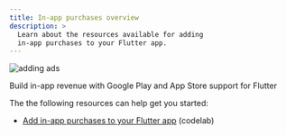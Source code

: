 ```yaml
---
title: In-app purchases overview
description: >
  Learn about the resources available for adding
  in-app purchases to your Flutter app.
---
```


![adding ads](/assets/images/docs/add-in-app-purchases.png)

Build in-app revenue with Google Play and App Store
support for Flutter

The the following resources can help get you started:

* [Add in-app purchases to your Flutter app][] (codelab)


[Add in-app purchases to your Flutter app]: {{site.codelabs}}/codelabs/flutter-in-app-purchases#0
